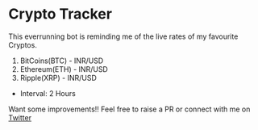 # Crypto Tracker

This everrunning bot is reminding me of the live rates of my favourite Cryptos.

1. BitCoins(BTC)     -       INR/USD
2. Ethereum(ETH)     -       INR/USD
3. Ripple(XRP)       -       INR/USD

 - Interval: 2 Hours 

Want some improvements!! Feel free to raise a PR or connect with me on [Twitter]

   [Twitter]: <https://twitter.com/prageek_ambani>
